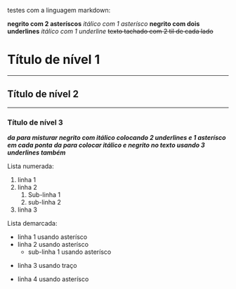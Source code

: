 
testes com a linguagem markdown:

**negrito com 2 asteríscos**
*itálico com 1 asterísco*
__negrito com dois underlines__
_itálico com 1 underline_
~~texto tachado com 2 til de cada lado~~
# Título de nível 1
***
## Título de nível 2
---
### Título de nível 3
__*da para misturar negrito com itálico colocando 2 underlines e 1 asterísco em cada ponta*__
___da para colocar itálico e negrito no texto usando 3 underlines também___

Lista numerada:
1. linha 1
2. linha 2
   1. Sub-linha 1
   1. sub-linha 2
1. linha 3

Lista demarcada:
* linha 1 usando asterísco
* linha 2 usando asterísco
   * sub-linha 1 usando asterísco
- linha 3 usando traço
* linha 4 usando asterísco
